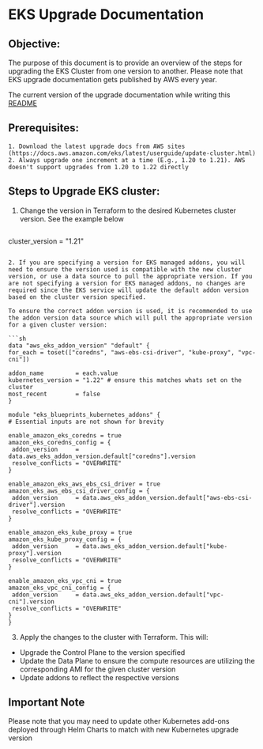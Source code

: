 # EKS Upgrade Documentation

## Objective:

The purpose of this document is to provide an overview of the steps for upgrading the EKS Cluster from one version to another. Please note that EKS upgrade documentation gets published by AWS every year.

The current version of the upgrade documentation while writing this [README](https://docs.aws.amazon.com/eks/latest/userguide/update-cluster.html)

## Prerequisites:

    1. Download the latest upgrade docs from AWS sites (https://docs.aws.amazon.com/eks/latest/userguide/update-cluster.html)
    2. Always upgrade one increment at a time (E.g., 1.20 to 1.21). AWS doesn't support upgrades from 1.20 to 1.22 directly

## Steps to Upgrade EKS cluster:

1. Change the version in Terraform to the desired Kubernetes cluster version. See the example below

   ```sh
  cluster_version = "1.21"
   ```

2. If you are specifying a version for EKS managed addons, you will need to ensure the version used is compatible with the new cluster version, or use a data source to pull the appropriate version. If you are not specifying a version for EKS managed addons, no changes are required since the EKS service will update the default addon version based on the cluster version specified.

To ensure the correct addon version is used, it is recommended to use the addon version data source which will pull the appropriate version for a given cluster version:

```sh
data "aws_eks_addon_version" "default" {
  for_each = toset(["coredns", "aws-ebs-csi-driver", "kube-proxy", "vpc-cni"])

  addon_name         = each.value
  kubernetes_version = "1.22" # ensure this matches whats set on the cluster
  most_recent        = false
}

module "eks_blueprints_kubernetes_addons" {
  # Essential inputs are not shown for brevity

  enable_amazon_eks_coredns = true
  amazon_eks_coredns_config = {
    addon_version     = data.aws_eks_addon_version.default["coredns"].version
    resolve_conflicts = "OVERWRITE"
  }

  enable_amazon_eks_aws_ebs_csi_driver = true
  amazon_eks_aws_ebs_csi_driver_config = {
    addon_version     = data.aws_eks_addon_version.default["aws-ebs-csi-driver"].version
    resolve_conflicts = "OVERWRITE"
  }

  enable_amazon_eks_kube_proxy = true
  amazon_eks_kube_proxy_config = {
    addon_version     = data.aws_eks_addon_version.default["kube-proxy"].version
    resolve_conflicts = "OVERWRITE"
  }

  enable_amazon_eks_vpc_cni = true
  amazon_eks_vpc_cni_config = {
    addon_version     = data.aws_eks_addon_version.default["vpc-cni"].version
    resolve_conflicts = "OVERWRITE"
  }
}
```

3. Apply the changes to the cluster with Terraform. This will:

  - Upgrade the Control Plane to the version specified
  - Update the Data Plane to ensure the compute resources are utilizing the corresponding AMI for the given cluster version
  - Update addons to reflect the respective versions

## Important Note

Please note that you may need to update other Kubernetes add-ons deployed through Helm Charts to match with new Kubernetes upgrade version
